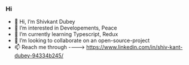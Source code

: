 ### Hi








- 👋 Hi, I’m Shivkant Dubey 
- 👀 I’m interested in Developements, Peace
- 🌱 I’m currently learning Typescript, Redux
- 💞️ I’m looking to collaborate on an open-source-project
- 📫 Reach me through ----> https://www.linkedin.com/in/shiv-kant-dubey-94334b245/

<!---
skd0394/skd0394 is a ✨ special ✨ repository because its `README.md` (this file) appears on your GitHub profile.
You can click the Preview link to take a look at your changes.
--->

